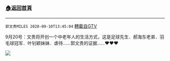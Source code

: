 ﻿###  [:house:返回首頁](https://github.com/ourhimalayas/txt)
---

`郭文贵MILES 2020-09-10T13:45:04` [轉載自GTV](https://gtv.org/web/#/UserInfo/5e596957357cc612d35a8044)

9月20号：文贵将开创一个中老年人的生活方式，这是足球先生．郝海东老弟．羽毛球冠军．叶钊颖妹妹．虐待……郭文贵的证据……❤️❤️❤️

[![](https://filegroup.gtv.org/cdn-cgi/image/width=600/https://filegroup.gtv.org/group3/default/20200910/13/45/0/7a6524c92de69d5398359e6b0134bb1e)](https://filegroup.gtv.org/group3/default/20200910/13/45/0/9c1b1bf510e7ee06ba06ee46505a00e4.MOV)